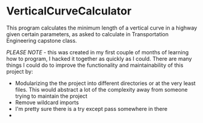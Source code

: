 # VerticalCurveCalculator
This program calculates the minimum length of a vertical curve in a highway given certain parameters, as asked to calculate in Transportation Engineering capstone class.



*PLEASE NOTE* - this was created in my first couple of months of learning how to program, I hacked it together as quickly as I could. There are many things I could do to improve the functionality and maintainability of this project by:
- Modularizing the the project into different directories or at the very least files. This would abstract a lot of the complexity away from someone trying to maintain the project
- Remove wildcard imports
- I'm pretty sure there is a try except pass somewhere in there
- 
